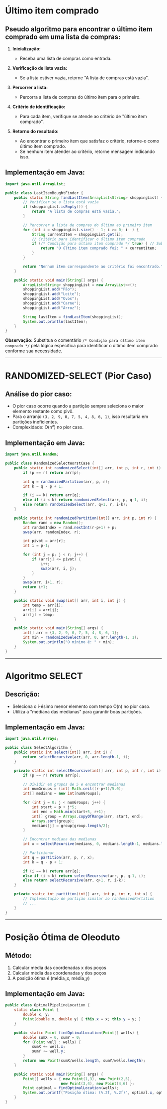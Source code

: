 # Último item comprado

## Pseudo algoritmo para encontrar o último item comprado em uma lista de compras:

1. **Inicialização:**
   - Receba uma lista de compras como entrada.

2. **Verificação de lista vazia:**
   - Se a lista estiver vazia, retorne "A lista de compras está vazia".

3. **Percorrer a lista:**
   - Percorra a lista de compras do último item para o primeiro.

4. **Critério de identificação:**
   - Para cada item, verifique se atende ao critério de "último item comprado".

5. **Retorno do resultado:**
   - Ao encontrar o primeiro item que satisfaz o critério, retorne-o como último item comprado.
   - Se nenhum item atender ao critério, retorne mensagem indicando isso.

## Implementação em Java:

```java
import java.util.ArrayList;

public class LastItemBoughtFinder {
    public static String findLastItem(ArrayList<String> shoppingList) {
        // Verificar se a lista está vazia
        if (shoppingList.isEmpty()) {
            return "A lista de compras está vazia.";
        }

        // Percorrer a lista de compras do último ao primeiro item
        for (int i = shoppingList.size() - 1; i >= 0; i--) {
            String currentItem = shoppingList.get(i);
            // Critério para identificar o último item comprado
            if (/* Condição para último item comprado */ true) { // Substitua pela condição real
                return "O último item comprado foi: " + currentItem;
            }
        }

        return "Nenhum item correspondente ao critério foi encontrado.";
    }

    public static void main(String[] args) {
        ArrayList<String> shoppingList = new ArrayList<>();
        shoppingList.add("Pão");
        shoppingList.add("Leite");
        shoppingList.add("Ovos");
        shoppingList.add("Carne");
        shoppingList.add("Arroz");

        String lastItem = findLastItem(shoppingList);
        System.out.println(lastItem);
    }
}
```

**Observação:**
Substitua o comentário `/* Condição para último item comprado */` pela lógica específica para identificar o último item comprado conforme sua necessidade.

---

# RANDOMIZED-SELECT (Pior Caso)

## Análise do pior caso:
- O pior caso ocorre quando a partição sempre seleciona o maior elemento restante como pivô.
- Para o arranjo `(3, 2, 9, 0, 7, 5, 4, 8, 6, 1)`, isso resultaria em partições ineficientes.
- Complexidade: O(n²) no pior caso.

## Implementação em Java:

```java
import java.util.Random;

public class RandomizedSelectWorstCase {
    public static int randomizedSelect(int[] arr, int p, int r, int i) {
        if (p == r) return arr[p];

        int q = randomizedPartition(arr, p, r);
        int k = q - p + 1;

        if (i == k) return arr[q];
        else if (i < k) return randomizedSelect(arr, p, q-1, i);
        else return randomizedSelect(arr, q+1, r, i-k);
    }

    public static int randomizedPartition(int[] arr, int p, int r) {
        Random rand = new Random();
        int randomIndex = rand.nextInt(r-p+1) + p;
        swap(arr, randomIndex, r);

        int pivot = arr[r];
        int i = p-1;

        for (int j = p; j < r; j++) {
            if (arr[j] <= pivot) {
                i++;
                swap(arr, i, j);
            }
        }
        swap(arr, i+1, r);
        return i+1;
    }

    public static void swap(int[] arr, int i, int j) {
        int temp = arr[i];
        arr[i] = arr[j];
        arr[j] = temp;
    }

    public static void main(String[] args) {
        int[] arr = {3, 2, 9, 0, 7, 5, 4, 8, 6, 1};
        int min = randomizedSelect(arr, 0, arr.length-1, 1);
        System.out.println("O mínimo é: " + min);
    }
}
```

---

# Algoritmo SELECT

## Descrição:
- Seleciona o i-ésimo menor elemento com tempo O(n) no pior caso.
- Utiliza a "mediana das medianas" para garantir boas partições.

## Implementação em Java:

```java
import java.util.Arrays;

public class SelectAlgorithm {
    public static int select(int[] arr, int i) {
        return selectRecursive(arr, 0, arr.length-1, i);
    }

    private static int selectRecursive(int[] arr, int p, int r, int i) {
        if (p == r) return arr[p];

        // Dividir em grupos de 5 e encontrar medianas
        int numGroups = (int) Math.ceil((r-p+1)/5.0);
        int[] medians = new int[numGroups];

        for (int j = 0; j < numGroups; j++) {
            int start = p + j*5;
            int end = Math.min(start+5, r+1);
            int[] group = Arrays.copyOfRange(arr, start, end);
            Arrays.sort(group);
            medians[j] = group[group.length/2];
        }

        // Encontrar mediana das medianas
        int x = selectRecursive(medians, 0, medians.length-1, medians.length/2);

        // Particionar
        int q = partition(arr, p, r, x);
        int k = q - p + 1;

        if (i == k) return arr[q];
        else if (i < k) return selectRecursive(arr, p, q-1, i);
        else return selectRecursive(arr, q+1, r, i-k);
    }

    private static int partition(int[] arr, int p, int r, int x) {
        // Implementação de partição similar ao randomizedPartition
        // ...
    }
}
```

---

# Posição Ótima de Oleoduto

## Método:
1. Calcular média das coordenadas x dos poços
2. Calcular média das coordenadas y dos poços
3. A posição ótima é (média_x, média_y)

## Implementação em Java:

```java
public class OptimalPipelineLocation {
    static class Point {
        double x, y;
        Point(double x, double y) { this.x = x; this.y = y; }
    }

    public static Point findOptimalLocation(Point[] wells) {
        double sumX = 0, sumY = 0;
        for (Point well : wells) {
            sumX += well.x;
            sumY += well.y;
        }
        return new Point(sumX/wells.length, sumY/wells.length);
    }

    public static void main(String[] args) {
        Point[] wells = { new Point(1,3), new Point(2,5),
                         new Point(3,4), new Point(4,6) };
        Point optimal = findOptimalLocation(wells);
        System.out.printf("Posição ótima: (%.2f, %.2f)", optimal.x, optimal.y);
    }
}
